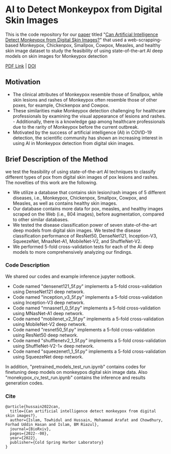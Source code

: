 # AI to Detect Monkeypox from Digital Skin Images

This is the code repository for our [paper](#cite) titled "[Can Artificial Intelligence Detect Monkeypox from
Digital Skin Images?](https://www.biorxiv.org/content/10.1101/2022.08.08.503193v3)" that used a web-scrapping-based Monkeypox, Chickenpox, Smallpox, Cowpox, Measles, and healthy skin image dataset to study the feasibility of using state-of-the-art AI deep models on skin images for Monkeypox detection  

[PDF Link](https://www.biorxiv.org/content/biorxiv/early/2022/08/09/2022.08.08.503193.full.pdf) | [DOI](https://doi.org/10.1101/2022.08.08.503193)

## Motivation

- The clinical attributes of Monkeypox resemble those of Smallpox, while skin lesions and rashes of Monkeypox often resemble those of other poxes, for example, Chickenpox and Cowpox. 
- These similarities make Monkeypox detection challenging for healthcare professionals by examining the visual appearance of lesions and rashes. - Additionally, there is a knowledge gap among healthcare professionals due to the rarity of Monkeypox before the current outbreak. 
- Motivated by the success of artificial intelligence (AI) in COVID-19 detection, the scientific community has shown an increasing interest in using AI in Monkeypox detection from digital skin images.

## Brief Description of the Method
we test the feasibility of using state-of-the-art AI techniques to classify different types of pox from digital skin images of pox lesions and rashes. The novelties of this work are the following.
- We utilize a database that contains skin lesion/rash images of 5 different diseases, i.e., Monkeypox, Chickenpox, Smallpox, Cowpox, and Measles, as well as contains healthy skin images.
- Our database contains more data for pox, measles, and healthy images scraped on the Web (i.e., 804 images), before augmentation, compared to other similar databases.
- We tested the disease classification power of seven state-of-the-art deep models from digital skin images. We tested the disease classification performance of ResNet50, DenseNet121, Inception-V3, SqueezeNet, MnasNet-A1, MobileNet-V2, and ShuffleNet-V2.
- We performed 5-fold cross-validation tests for each of the AI deep models to more comprehensively analyzing our findings.


### Code Description
We shared our codes and example inference jupyter notbook. 
- Code named "densenet121_5f.py" implements a 5-fold cross-validation using DenseNet121 deep network.
- Code named "inception_v3_5f.py" implements a 5-fold cross-validation using Inception-V3 deep network.
- Code named "mnasnet1_0_5f.py" implements a 5-fold cross-validation using MNasNet-A1 deep network.
- Code named "mobilenet_v2_5f.py" implements a 5-fold cross-validation using MobileNet-V2 deep network.
- Code named "resnet50_5f.py" implements a 5-fold cross-validation using ResNet50 deep network.
- Code named "shufflenetv2_1_5f.py" implements a 5-fold cross-validation using ShuffleNet-V2-1× deep network.
- Code named "squeezenet1_1_5f.py" implements a 5-fold cross-validation using SqueezeNet deep network.

In addition, "pretrained_models_test_run.ipynb" contains codes for finetuning deep models on monkeypos digital skin image data. Also "monekypox_cv_test_run.ipynb" contains the inference and results generation codes. 

<a name="cite"></a>
### Cite
```bibtext
@article{hussain2022can,
  title={Can artificial intelligence detect monkeypox from digital skin images?},
  author={Islam, Towhidul and Hussain, Mohammad Arafat and Chowdhury, Forhad Uddin Hasan and Islam, BM Riazul},
  journal={BioRxiv},
  pages={2022--08},
  year={2022},
  publisher={Cold Spring Harbor Laboratory}
}
```
